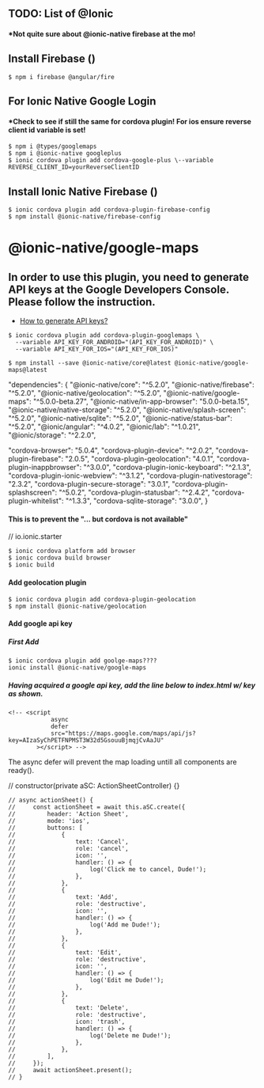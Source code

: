 ## TODO: List of @Ionic

#### \*Not quite sure about @ionic-native firebase at the mo!

## Install Firebase ()

```
$ npm i firebase @angular/fire
```

## For Ionic Native Google Login

#### \*Check to see if still the same for cordova plugin! For ios ensure reverse client id variable is set!

```
$ npm i @types/googlemaps
$ npm i @ionic-native googleplus
$ ionic cordova plugin add cordova-google-plus \--variable REVERSE_CLIENT_ID=yourReverseClientID
```

## Install Ionic Native Firebase ()

```
$ ionic cordova plugin add cordova-plugin-firebase-config
$ npm install @ionic-native/firebase-config
```

# @ionic-native/google-maps

## In order to use this plugin, you need to generate API keys at the Google Developers Console. Please follow the instruction.

- [How to generate API keys?](https://github.com/ionic-team/ionic-native-google-maps/blob/master/documents/api_key/generate_api_key.md)

```
$ ionic cordova plugin add cordova-plugin-googlemaps \
  --variable API_KEY_FOR_ANDROID="(API_KEY_FOR_ANDROID)" \
  --variable API_KEY_FOR_IOS="(API_KEY_FOR_IOS)"

$ npm install --save @ionic-native/core@latest @ionic-native/google-maps@latest
```

"dependencies": {
"@ionic-native/core": "^5.2.0",
"@ionic-native/firebase": "^5.2.0",
"@ionic-native/geolocation": "^5.2.0",
"@ionic-native/google-maps": "^5.0.0-beta.27",
"@ionic-native/in-app-browser": "5.0.0-beta.15",
"@ionic-native/native-storage": "^5.2.0",
"@ionic-native/splash-screen": "^5.2.0",
"@ionic-native/sqlite": "^5.2.0",
"@ionic-native/status-bar": "^5.2.0",
"@ionic/angular": "^4.0.2",
"@ionic/lab": "^1.0.21",
"@ionic/storage": "^2.2.0",

"cordova-browser": "5.0.4",
"cordova-plugin-device": "^2.0.2",
"cordova-plugin-firebase": "2.0.5",
"cordova-plugin-geolocation": "4.0.1",
"cordova-plugin-inappbrowser": "^3.0.0",
"cordova-plugin-ionic-keyboard": "^2.1.3",
"cordova-plugin-ionic-webview": "^3.1.2",
"cordova-plugin-nativestorage": "2.3.2",
"cordova-plugin-secure-storage": "3.0.1",
"cordova-plugin-splashscreen": "^5.0.2",
"cordova-plugin-statusbar": "^2.4.2",
"cordova-plugin-whitelist": "^1.3.3",
"cordova-sqlite-storage": "3.0.0",
}

#### This is to prevent the "... but cordova is not available"

// io.ionic.starter

```
$ ionic cordova platform add browser
$ ionic cordova build browser
$ ionic build
```

#### Add geolocation plugin

```
$ ionic cordova plugin add cordova-plugin-geolocation
$ npm install @ionic-native/geolocation
```

#### Add google api key

##### First Add

```
$ ionic cordova plugin add goolge-maps????
ionic install @ionic-native/google-maps
```

##### Having acquired a google api key, add the line below to index.html w/ key as shown.

```
<!-- <script
            async
            defer
            src="https://maps.google.com/maps/api/js?key=AIzaSyChPETFNPMST3W32d5GsouuBjmqjCvAaJU"
        ></script> -->

```

The async defer will prevent the map loading untill all components are ready().

// constructor(private aSC: ActionSheetController) {}

    // async actionSheet() {
    //     const actionSheet = await this.aSC.create({
    //         header: 'Action Sheet',
    //         mode: 'ios',
    //         buttons: [
    //             {
    //                 text: 'Cancel',
    //                 role: 'cancel',
    //                 icon: '',
    //                 handler: () => {
    //                     log('Click me to cancel, Dude!');
    //                 },
    //             },
    //             {
    //                 text: 'Add',
    //                 role: 'destructive',
    //                 icon: '',
    //                 handler: () => {
    //                     log('Add me Dude!');
    //                 },
    //             },
    //             {
    //                 text: 'Edit',
    //                 role: 'destructive',
    //                 icon: '',
    //                 handler: () => {
    //                     log('Edit me Dude!');
    //                 },
    //             },
    //             {
    //                 text: 'Delete',
    //                 role: 'destructive',
    //                 icon: 'trash',
    //                 handler: () => {
    //                     log('Delete me Dude!');
    //                 },
    //             },
    //         ],
    //     });
    //     await actionSheet.present();
    // }
